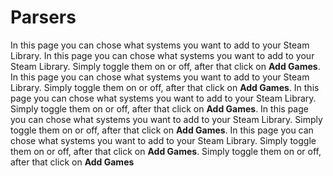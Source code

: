 # Parsers

In this page you can chose what systems you want to add to your Steam Library. In this page you can chose what systems you want to add to your Steam Library. Simply toggle them on or off, after that click on **Add Games**. In this page you can chose what systems you want to add to your Steam Library. Simply toggle them on or off, after that click on **Add Games**. In this page you can chose what systems you want to add to your Steam Library. Simply toggle them on or off, after that click on **Add Games**. In this page you can chose what systems you want to add to your Steam Library. Simply toggle them on or off, after that click on **Add Games**. In this page you can chose what systems you want to add to your Steam Library. Simply toggle them on or off, after that click on **Add Games**. Simply toggle them on or off, after that click on **Add Games**
